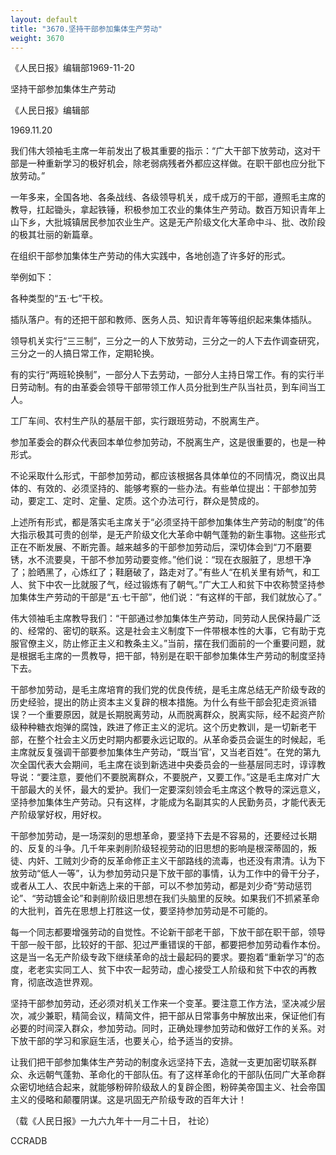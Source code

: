 ```yaml
---
layout: default
title: "3670.坚持干部参加集体生产劳动"
weight: 3670
---
```


《人民日报》编辑部1969-11-20

坚持干部参加集体生产劳动

《人民日报》编辑部

1969.11.20

我们伟大领袖毛主席一年前发出了极其重要的指示：“广大干部下放劳动，这对干部是一种重新学习的极好机会，除老弱病残者外都应这样做。在职干部也应分批下放劳动。”

一年多来，全国各地、各条战线、各级领导机关，成千成万的干部，遵照毛主席的教导，扛起锄头，拿起铁锤，积极参加工农业的集体生产劳动。数百万知识青年上山下乡，大批城镇居民参加农业生产。这是无产阶级文化大革命中斗、批、改阶段的极其壮丽的新篇章。

在组织干部参加集体生产劳动的伟大实践中，各地创造了许多好的形式。

举例如下：

各种类型的“五·七”干校。

插队落户。有的还把干部和教师、医务人员、知识青年等等组织起来集体插队。

领导机关实行“三三制”，三分之一的人下放劳动，三分之一的人下去作调查研究，三分之一的人搞日常工作，定期轮换。

有的实行“两班轮换制”，一部分人下去劳动，一部分人主持日常工作。有的实行半日劳动制。有的由革委会领导干部带领工作人员分批到生产队当社员，到车间当工人。

工厂车间、农村生产队的基层干部，实行跟班劳动，不脱离生产。

参加革委会的群众代表回本单位参加劳动，不脱离生产，这是很重要的，也是一种形式。

不论采取什么形式，干部参加劳动，都应该根据各具体单位的不同情况，商议出具体的、有效的、必须坚持的、能够考察的一些办法。有些单位提出：干部参加劳动，要定工、定时、定量、定质。这个办法可行，群众是赞成的。

上述所有形式，都是落实毛主席关于“必须坚持干部参加集体生产劳动的制度”的伟大指示极其可贵的创举，是无产阶级文化大革命中朝气蓬勃的新生事物。这些形式正在不断发展、不断完善。越来越多的干部参加劳动后，深切体会到“刀不磨要锈，水不流要臭，干部不参加劳动要变修。”他们说：“现在衣服脏了，思想干净了；脸晒黑了，心炼红了；鞋磨破了，路走对了。”有些人“在机关里有娇气，和工人、贫下中农一比就服了气，经过锻炼有了朝气。”广大工人和贫下中农称赞坚持参加集体生产劳动的干部是“五·七干部”，他们说：“有这样的干部，我们就放心了。”

伟大领袖毛主席教导我们：“干部通过参加集体生产劳动，同劳动人民保持最广泛的、经常的、密切的联系。这是社会主义制度下一件带根本性的大事，它有助于克服官僚主义，防止修正主义和教条主义。”当前，摆在我们面前的一个重要问题，就是根据毛主席的一贯教导，把干部，特别是在职干部参加集体生产劳动的制度坚持下去。

干部参加劳动，是毛主席培育的我们党的优良传统，是毛主席总结无产阶级专政的历史经验，提出的防止资本主义复辟的根本措施。为什么有些干部会犯走资派错误？一个重要原因，就是长期脱离劳动，从而脱离群众，脱离实际，经不起资产阶级种种糖衣炮弹的腐蚀，跌进了修正主义的泥坑。这个历史教训，是一切新老干部，在整个社会主义历史时期内都要永远记取的。从革命委员会诞生的时候起，毛主席就反复强调干部要参加集体生产劳动，“既当‘官’，又当老百姓”。在党的第九次全国代表大会期间，毛主席在谈到新选进中央委员会的一些基层同志时，谆谆教导说：“要注意，要他们不要脱离群众，不要脱产，又要工作。”这是毛主席对广大干部最大的关怀，最大的爱护。我们一定要深刻领会毛主席这个教导的深远意义，坚持参加集体生产劳动。只有这样，才能成为名副其实的人民勤务员，才能代表无产阶级掌好权，用好权。

干部参加劳动，是一场深刻的思想革命，要坚持下去是不容易的，还要经过长期的、反复的斗争。几千年来剥削阶级轻视劳动的旧思想的影响是根深蒂固的，叛徒、内奸、工贼刘少奇的反革命修正主义干部路线的流毒，也还没有肃清。认为下放劳动“低人一等”，认为参加劳动只是下放干部的事情，认为工作中的骨干分子，或者从工人、农民中新选上来的干部，可以不参加劳动，都是刘少奇“劳动惩罚论”、“劳动镀金论”和剥削阶级旧思想在我们头脑里的反映。如果我们不抓紧革命的大批判，首先在思想上打胜这一仗，要坚持参加劳动是不可能的。

每一个同志都要增强劳动的自觉性。不论新干部老干部，下放干部在职干部，领导干部一般干部，比较好的干部、犯过严重错误的干部，都要把参加劳动看作本份。这是当一名无产阶级专政下继续革命的战士最起码的要求。要抱着“重新学习”的态度，老老实实同工人、贫下中农一起劳动，虚心接受工人阶级和贫下中农的再教育，彻底改造世界观。

坚持干部参加劳动，还必须对机关工作来一个变革。要注意工作方法，坚决减少层次，减少兼职，精简会议，精简文件，把干部从日常事务中解放出来，保证他们有必要的时间深入群众，参加劳动。同时，正确处理参加劳动和做好工作的关系。对下放干部的学习和家庭生活，也要关心，给予适当的安排。

让我们把干部参加集体生产劳动的制度永远坚持下去，造就一支更加密切联系群众、永远朝气蓬勃、革命化的干部队伍。有了这样革命化的干部队伍同广大革命群众密切地结合起来，就能够粉碎阶级敌人的复辟企图，粉碎美帝国主义、社会帝国主义的侵略和颠覆阴谋。这是巩固无产阶级专政的百年大计！

（载《人民日报》一九六九年十一月二十日， 社论）

CCRADB

